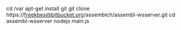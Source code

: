 cd /var
apt-get install git
git clone https://freekbes@bitbucket.org/assemblch/assembl-wsserver.git
cd assembl-wsserver
nodejs main.js